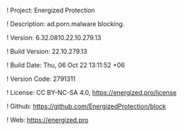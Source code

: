 ! Project: Energized Protection

! Description: ad.porn.malware blocking.

! Version: 6.32.0810.22.10.279.13

! Build Version: 22.10.279.13

! Build Date: Thu, 06 Oct 22 13:11:52 +06

! Version Code: 2791311

! License: CC BY-NC-SA 4.0, https://energized.pro/license

! Github: https://github.com/EnergizedProtection/block

! Web: https://energized.pro

